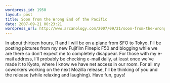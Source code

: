 ```yaml
--- 
wordpress_id: 1950
layout: post
title: Soon from the Wrong End of the Pacific
date: 2007-09-21 00:23:21
wordpress_url: http://www.arcanology.com/2007/09/21/soon-from-the-wrong-end-of-the-pacific/
---
```

In about thirteen hours, R and I will be on a plane from SFO to Tokyo. I'll be posting pictures from my new Fujifilm Finepix F50 and blogging while we are there so don't expect me to completely disappear. For those with my e-mail address, I'll probably be checking e-mail daily, at least once we've made it to Kyoto, where I know we have net access in our room. For all my coworkers working on the next Mozilla release, I'll be thinking of you and the release (while relaxing and laughing). Have fun, guys!